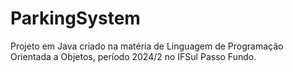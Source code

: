# ParkingSystem
Projeto em Java criado na matéria de Linguagem de Programação Orientada a Objetos, período 2024/2 no IFSul Passo Fundo.
